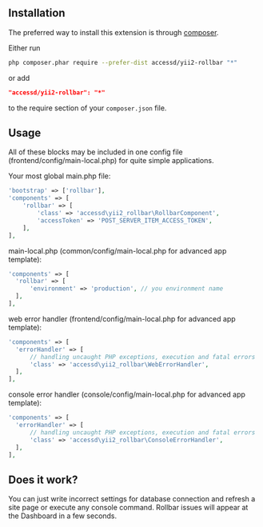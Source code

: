 ## Installation

The preferred way to install this extension is through [composer](http://getcomposer.org/download/).

Either run

```bash
php composer.phar require --prefer-dist accessd/yii2-rollbar "*"
```

or add

```json
"accessd/yii2-rollbar": "*"
```

to the require section of your `composer.json` file.

## Usage

All of these blocks may be included in one config file (frontend/config/main-local.php) for 
quite simple applications.

Your most global main.php file:

```php
'bootstrap' => ['rollbar'],
'components' => [
    'rollbar' => [
        'class' => 'accessd\yii2_rollbar\RollbarComponent',
        'accessToken' => 'POST_SERVER_ITEM_ACCESS_TOKEN',
    ],
],
```

main-local.php (common/config/main-local.php for advanced app template):

```php
'components' => [
  'rollbar' => [
      'environment' => 'production', // you environment name
  ],
],
```

web error handler (frontend/config/main-local.php for advanced app template):

```php
'components' => [
  'errorHandler' => [
      // handling uncaught PHP exceptions, execution and fatal errors
      'class' => 'accessd\yii2_rollbar\WebErrorHandler',
  ],
],
```

console error handler (console/config/main-local.php for advanced app template):

```php
'components' => [
  'errorHandler' => [
      // handling uncaught PHP exceptions, execution and fatal errors
      'class' => 'accessd\yii2_rollbar\ConsoleErrorHandler',
  ],
],
```

## Does it work?

You can just write incorrect settings for database connection and refresh a site page or execute any console command. Rollbar issues will appear at the Dashboard in a few seconds.
